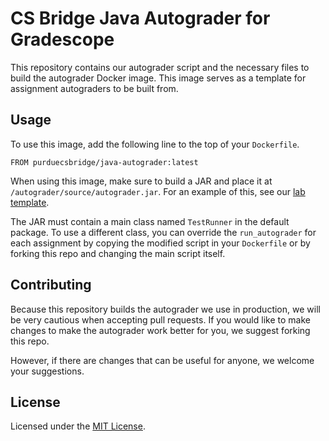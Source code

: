 # CS Bridge Java Autograder for Gradescope

This repository contains our autograder script and the necessary files to build the autograder Docker image. This image serves as a template for assignment autograders to be built from.

## Usage
To use this image, add the following line to the top of your `Dockerfile`.
```docker
FROM purduecsbridge/java-autograder:latest
```

When using this image, make sure to build a JAR and place it at `/autograder/source/autograder.jar`. For an example of this, see our [lab template](https://github.com/purduecsbridge/lab-template).

The JAR must contain a main class named `TestRunner` in the default package. To use a different class, you can override the `run_autograder` for each assignment by copying the modified script in your `Dockerfile` or by forking this repo and changing the main script itself.

## Contributing
Because this repository builds the autograder we use in production, we will be very cautious when accepting pull requests. If you would like to make changes to make the autograder work better for you, we suggest forking this repo.

However, if there are changes that can be useful for anyone, we welcome your suggestions.

## License
Licensed under the [MIT License](LICENSE).
